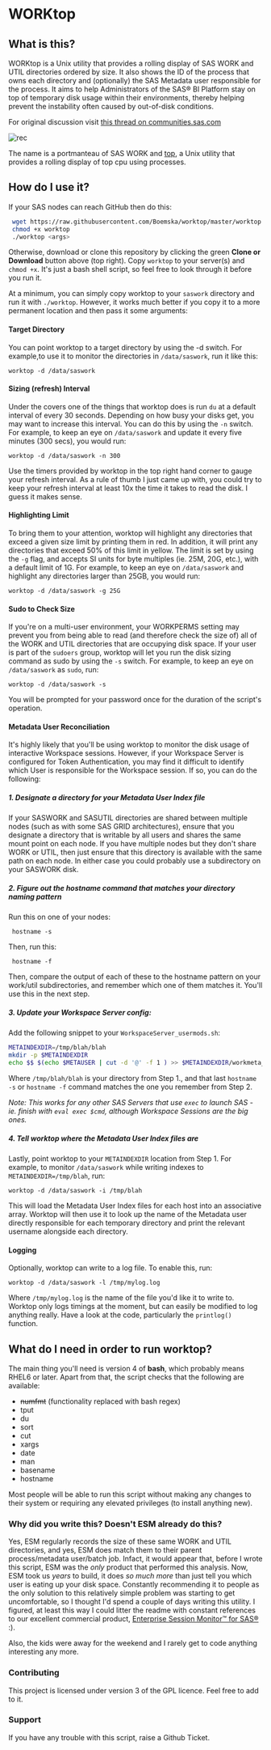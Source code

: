 # WORKtop

## What is this?

WORKtop is a Unix utility that provides a rolling display of SAS WORK and UTIL directories ordered by size. It also shows the ID of the process that owns each directory and (optionally) the SAS Metadata user responsible for the process. It aims to help Administrators of the SAS® BI Platform stay on top of temporary disk usage within their environments, thereby helping prevent the instability often caused by out-of-disk conditions. 

For original discussion visit [this thread on communities.sas.com](http://boem.sk/2hwvU8m)

![rec](https://cloud.githubusercontent.com/assets/11962123/21123727/7094c938-c0d2-11e6-83e3-82a76d77c363.gif)

The name is a portmanteau of SAS WORK and [top](http://www.unixtop.org/), a Unix utility that provides a rolling display of top cpu using processes.

## How do I use it?

If your SAS nodes can reach GitHub then do this:

```bash
 wget https://raw.githubusercontent.com/Boemska/worktop/master/worktop
 chmod +x worktop
 ./worktop <args>
 ```
 
Otherwise, download or clone this repository by clicking the green **Clone or Download** button above (top right). Copy `worktop` to your server(s) and `chmod +x`. It's just a bash shell script, so feel free to look through it before you run it. 

At a minimum, you can simply copy worktop to your `saswork` directory and run it with `./worktop`. However, it works much better if you copy it to a more permanent location and then pass it some arguments:

#### Target Directory

You can point worktop to a target directory by using the -d switch. For example,to use it to monitor the directories in `/data/saswork`, run it like this:

```
worktop -d /data/saswork
```

#### Sizing (refresh) Interval

Under the covers one of the things that worktop does is run `du` at a default interval of every 30 seconds. Depending on how busy your disks get, you may want to increase this interval. You can do this by using the `-n` switch. For example, to keep an eye on `/data/saswork` and update it every five minutes (300 secs), you would run:

```
worktop -d /data/saswork -n 300
```

Use the timers provided by worktop in the top right hand corner to gauge your refresh interval. As a rule of thumb I just came up with, you could try to keep your refresh interval at least 10x the time it takes to read the disk. I guess it makes sense. 

#### Highlighting Limit

To bring them to your attention, worktop will highlight any directories that exceed a given size limit by printing them in red. In addition, it will print any directories that exceed 50% of this limit in yellow. The limit is set by using the `-g` flag, and accepts SI units for byte multiples (ie. 25M, 20G, etc.), with a default limit of 1G. For example, to keep an eye on `/data/saswork` and highlight any directories larger than 25GB, you would run:

```
worktop -d /data/saswork -g 25G
```

#### Sudo to Check Size

If you're on a multi-user environment, your WORKPERMS setting may prevent you from being able to read (and therefore check the size of) all of the WORK and UTIL directories that are occupying disk space. If your user is part of the `sudoers` group, worktop will let you run the disk sizing command as sudo by using the `-s` switch. For example, to keep an eye on `/data/saswork` as `sudo`, run:


```
worktop -d /data/saswork -s
```

You will be prompted for your password once for the duration of the script's operation.

#### Metadata User Reconciliation

It's highly likely that you'll be using worktop to monitor the disk usage of interactive Workspace sessions. However, if your Workspace Server is configured for Token Authentication, you may find it difficult to identify which User is responsible for the Workspace session. If so, you can do the following:

##### 1. Designate a directory for your Metadata User Index file

   If your SASWORK and SASUTIL directories are shared between multiple nodes (such as with some SAS GRID architectures), ensure that you designate a directory that is writable by all users and shares the same mount point on each node. If you have multiple nodes but they don't share WORK or UTIL, then just ensure that this directory is available with the same path on each node. In either case you could probably use a subdirectory on your SASWORK disk.

##### 2. Figure out the hostname command that matches your directory naming pattern

   Run this on one of your nodes:
   ```
    hostname -s
   ```

   Then, run this:
   ```
    hostname -f
   ```

   Then, compare the output of each of these to the hostname pattern on your work/util subdirectories, and remember which one of them matches it. You'll use this in the next step.

##### 3. Update your Workspace Server config:

Add the following snippet to your `WorkspaceServer_usermods.sh`:

```sh
METAINDEXDIR=/tmp/blah/blah
mkdir -p $METAINDEXDIR
echo $$ $(echo $METAUSER | cut -d '@' -f 1 ) >> $METAINDEXDIR/workmeta_$(hostname -s)      
```

Where `/tmp/blah/blah` is your directory from Step 1., and that last `hostname -s` or `hostname -f` command matches the one you remember from Step 2. 

*Note: This works for any other SAS Servers that use `exec` to launch SAS - ie. finish with `eval exec $cmd`, although Workspace Sessions are the big ones.*

##### 4. Tell worktop where the Metadata User Index files are

Lastly, point worktop to your `METAINDEXDIR` location from Step 1. For example, to monitor `/data/saswork` while writing indexes to `METAINDEXDIR=/tmp/blah`, run:

```
worktop -d /data/saswork -i /tmp/blah
```

This will load the Metadata User Index files for each host into an associative array. Worktop will then use it to look up the name of the Metadata user directly responsible for each temporary directory and print the relevant username alongside each directory. 

#### Logging

Optionally, worktop can write to a log file. To enable this, run:

```
worktop -d /data/saswork -l /tmp/mylog.log
```

Where `/tmp/mylog.log` is the name of the file you'd like it to write to. Worktop only logs timings at the moment, but can easily be modified to log anything really. Have a look at the code, particularly the `printlog()` function.

## What do I need in order to run worktop?

The main thing you'll need is version 4 of **bash**, which probably means RHEL6 or later. Apart from that, the script checks that the following are available:

- ~~numfmt~~ (functionality replaced with bash regex)
- tput
- du
- sort
- cut
- xargs
- date
- man
- basename
- hostname

Most people will be able to run this script without making any changes to their system or requiring any elevated privileges (to install anything new).

### Why did you write this? Doesn't ESM already do this?

Yes, ESM regularly records the size of these same WORK and UTIL directories, and yes, ESM does match them to their parent process/metadata user/batch job. Infact, it would appear that, before I wrote this script, ESM was the *only* product that performed this analysis. Now, ESM took us *years* to build, it does *so much more* than just tell you which user is eating up your disk space. Constantly recommending it to people as the only solution to this relatively simple problem was starting to get uncomfortable, so I thought I'd spend a couple of days writing this utility. I figured, at least this way I could litter the readme with constant references to our excellent commercial product, [Enterprise Session Monitor™ for SAS®](https://boemskats.com/esm) :).

Also, the kids were away for the weekend and I rarely get to code anything interesting any more.

### Contributing

This project is licensed under version 3 of the GPL licence. Feel free to add to it. 

### Support 

If you have any trouble with this script, raise a Github Ticket. 
